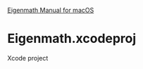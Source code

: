 
[Eigenmath Manual for macOS](https://georgeweigt.github.io/eigenmath-macos.pdf)

# Eigenmath.xcodeproj

Xcode project

